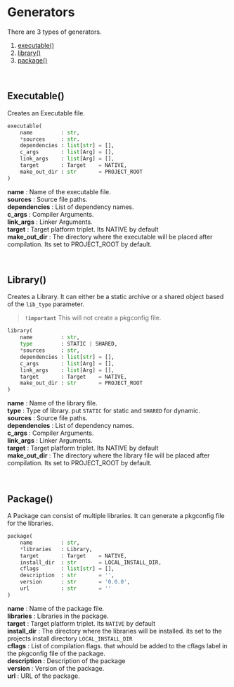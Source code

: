 
# Generators


There are 3 types of generators.<br>
1. [executable()](#executable)
2. [library()](#library)
3. [package()](#package)

<br>

## Executable()

Creates an Executable file.

```py
executable(
    name         : str,
    *sources     : str.
    dependencies : list[str] = [],
    c_args       : list[Arg] = [],
    link_args    : list[Arg] = [],
    target       : Target    = NATIVE,
    make_out_dir : str       = PROJECT_ROOT
)
```

__name__ : Name of the executable file.<br>
__sources__ : Source file paths.<br>
__dependencies__ : List of dependency names.<br>
__c_args__ : Compiler Arguments.<br>
__link_args__ : Linker Arguments.<br>
__target__ : Target platform triplet. Its NATIVE by default<br>
__make_out_dir__ : The directory where the executable will be placed after compilation. Its set to PROJECT_ROOT by default.

<br>

## Library()

Creates a Library. It can either be a static archive or a shared object based of the `lib_type` parameter.

> __`!important`__ This will not create a pkgconfig file. 

```py
library(
    name         : str,
    type         : STATIC | SHARED,
    *sources     : str,
    dependencies : list[str] = [],
    c_args       : list[Arg] = [],
    link_args    : list[Arg] = [],
    target       : Target    = NATIVE,
    make_out_dir : str       = PROJECT_ROOT
)
```

__name__ : Name of the library file.<br>
__type__ : Type of library. put `STATIC` for static and `SHARED` for dynamic.<br>
__sources__ : Source file paths.<br>
__dependencies__ : List of dependency names.<br>
__c_args__ : Compiler Arguments.<br>
__link_args__ : Linker Arguments.<br>
__target__ : Target platform triplet. Its NATIVE by default<br>
__make_out_dir__ : The directory where the library file will be placed after compilation. Its set to PROJECT_ROOT by default.

<br>

## Package()

A Package can consist of multiple libraries.
It can generate a pkgconfig file for the libraries.

```py
package(
    name         : str,
    *libraries   : Library,
    target       : Target    = NATIVE,
    install_dir  : str       = LOCAL_INSTALL_DIR,
    cflags       : list[str] = [],
    description  : str       = '',
    version      : str       = '0.0.0',
    url          : str       = ''
)
```
__name__ : Name of the package file.<br>
__libraries__ : Libraries in the package.<br>
__target__ : Target platform triplet. Its `NATIVE` by default<br>
__install_dir__ : The directory where the libraries will be installed. its set to the projects install directory `LOCAL_INSTALL_DIR`<br>
__cflags__ : List of compilation flags. that whould be added to the cflags label in the pkgconfig file of the package.<br>
__description__ : Description of the package<br>
__version__ : Version of the package.<br>
__url__ : URL of the package.<br>